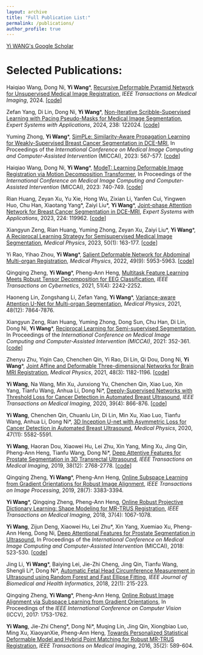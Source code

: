 ```yaml
---
layout: archive
title: "Full Publication List:"
permalink: /publications/
author_profile: true
---
```


[Yi WANG's Google Scholar](https://scholar.google.com.hk/citations?user=k2-vv-MAAAAJ&hl=zh-CN&oi=ao)


Selected Publications:
======
Haiqiao Wang, Dong Ni, **Yi Wang**\*, [Recursive Deformable Pyramid Network for Unsupervised Medical Image Registration](https://doi.org/10.1109/TMI.2024.3362968), _IEEE Transactions on Medical Imaging_, 2024. [[code]](https://github.com/ZAX130/RDP)

Zefan Yang, Di Lin, Dong Ni, **Yi Wang**\*, [Non-Iterative Scribble-Supervised Learning with Pacing Pseudo-Masks for Medical Image Segmentation](https://www.sciencedirect.com/science/article/pii/S0957417423025265), _Expert Systems with Applications_, 2024, 238: 122024. [[code](https://github.com/zefanyang/pacingpseudo)]

Yuming Zhong, **Yi Wang**\*, [SimPLe: Similarity-Aware Propagation Learning for Weakly-Supervised Breast Cancer Segmentation in DCE-MRI](https://link.springer.com/chapter/10.1007/978-3-031-43901-8_54), In Proceedings of the _International Conference on Medical Image Computing and Computer-Assisted Intervention_ (MICCAI), 2023: 567-577. [[code](https://github.com/Abner228/SmileCode)]

Haiqiao Wang, Dong Ni, **Yi Wang**\*, [ModeT: Learning Deformable Image Registration via Motion Decomposition Transformer](https://link.springer.com/chapter/10.1007/978-3-031-43999-5_70), In Proceedings of the _International Conference on Medical Image Computing and Computer-Assisted Intervention_ (MICCAI), 2023: 740-749. [[code](https://github.com/ZAX130/SmileCode)]

Rian Huang, Zeyan Xu, Yu Xie, Hong Wu, Zixian Li, Yanfen Cui, Yingwen Huo, Chu Han, Xiaotang Yang\*, Zaiyi Liu\*, **Yi Wang**\*, [Joint-phase Attention Network for Breast Cancer Segmentation in DCE-MRI](https://www.sciencedirect.com/science/article/pii/S0957417423004645), _Expert Systems with Applications_, 2023, 224: 119962. [[code](https://github.com/ryandok/JPA)]

Xiangyun Zeng, Rian Huang, Yuming Zhong, Zeyan Xu, Zaiyi Liu\*, **Yi Wang**\*, [A Reciprocal Learning Strategy for Semisupervised Medical Image Segmentation](https://aapm.onlinelibrary.wiley.com/doi/full/10.1002/mp.15923), _Medical Physics_, 2023, 50(1): 163-177. [[code](https://github.com/XYZach/RLSSS)]

Yi Rao, Yihao Zhou, **Yi Wang**\*, [Salient Deformable Network for Abdominal Multi-organ Registration](https://aapm.onlinelibrary.wiley.com/doi/full/10.1002/mp.15791), _Medical Physics_, 2022, 49(9): 5953-5963. [[code](https://github.com/Rrrfrr/Salient-Deformable-Network)]

Qingqing Zheng, **Yi Wang**\*, Pheng-Ann Heng, [Multitask Feature Learning Meets Robust Tensor Decomposition for EEG Classification](https://ieeexplore.ieee.org/abstract/document/8889476), _IEEE Transactions on Cybernetics_, 2021, 51(4): 2242-2252.

Haoneng Lin, Zongshang Li, Zefan Yang, **Yi Wang**\*, [Variance-aware Attention U-Net for Multi-organ Segmentation](https://aapm.onlinelibrary.wiley.com/doi/full/10.1002/mp.15322), _Medical Physics_, 2021, 48(12): 7864-7876.

Xiangyun Zeng, Rian Huang, Yuming Zhong, Dong Sun, Chu Han, Di Lin, Dong Ni, **Yi Wang**\*, [Reciprocal Learning for Semi-supervised Segmentation](https://link.springer.com/chapter/10.1007/978-3-030-87196-3_33), In Proceedings of the _International Conference on Medical Image Computing and Computer-Assisted Intervention (MICCAI)_, 2021: 352-361. [[code](https://github.com/XYZach/RLSSS)]

Zhenyu Zhu, Yiqin Cao, Chenchen Qin, Yi Rao, Di Lin, Qi Dou, Dong Ni, **Yi Wang**\*, [Joint Affine and Deformable Three-dimensional Networks for Brain MRI Registration](https://aapm.onlinelibrary.wiley.com/doi/full/10.1002/mp.14674), _Medical Physics_, 2021, 48(3): 1182-1196. [[code](https://github.com/zzy245328021/registration)]

**Yi Wang**, Na Wang, Min Xu, Junxiong Yu, Chenchen Qin, Xiao Luo, Xin Yang, Tianfu Wang, Anhua Li, Dong Ni\*, [Deeply-Supervised Networks with Threshold Loss for Cancer Detection in Automated Breast Ultrasound](https://ieeexplore.ieee.org/abstract/document/8807268), _IEEE Transactions on Medical Imaging_, 2020, 39(4): 866-876. [[code](https://github.com/nawang0226/abus_code)]

**Yi Wang**, Chenchen Qin, Chuanlu Lin, Di Lin, Min Xu, Xiao Luo, Tianfu Wang, Anhua Li, Dong Ni\*, [3D Inception U-net with Asymmetric Loss for Cancer Detection in Automated Breast Ultrasound](https://aapm.onlinelibrary.wiley.com/doi/full/10.1002/mp.14389), _Medical Physics_, 2020, 47(11): 5582-5591.

**Yi Wang**, Haoran Dou, Xiaowei Hu, Lei Zhu, Xin Yang, Ming Xu, Jing Qin, Pheng-Ann Heng, Tianfu Wang, Dong Ni\*, [Deep Attentive Features for Prostate Segmentation in 3D Transrectal Ultrasound](https://ieeexplore.ieee.org/abstract/document/8698868), _IEEE Transactions on Medical Imaging_, 2019, 38(12): 2768-2778. [[code](https://github.com/wulalago/DAF3D)]

Qingqing Zheng, **Yi Wang**\*, Pheng-Ann Heng, [Online Subspace Learning from Gradient Orientations for Robust Image Alignment](https://ieeexplore.ieee.org/abstract/document/8630746), _IEEE Transactions on Image Processing_, 2019, 28(7): 3383-3394.

**Yi Wang**\*, Qingqing Zheng, Pheng-Ann Heng, [Online Robust Projective Dictionary Learning: Shape Modeling for MR-TRUS Registration](https://ieeexplore.ieee.org/abstract/document/8119989), _IEEE Transactions on Medical Imaging_, 2018, 37(4): 1067-1078.

**Yi Wang**, Zijun Deng, Xiaowei Hu, Lei Zhu\*, Xin Yang, Xuemiao Xu, Pheng-Ann Heng, Dong Ni, [Deep Attentional Features for Prostate Segmentation in Ultrasound](https://link.springer.com/chapter/10.1007/978-3-030-00937-3_60), In Proceedings of the _International Conference on Medical Image Computing and Computer-Assisted Intervention_ (MICCAI), 2018: 523-530. [[code](https://github.com/zijundeng/DAF)]

Jing Li, **Yi Wang**\*, Baiying Lei, Jie-Zhi Cheng, Jing Qin, Tianfu Wang, Shengli Li\*, Dong Ni\*, [Automatic Fetal Head Circumference Measurement in Ultrasound using Random Forest and Fast Ellipse Fitting](https://ieeexplore.ieee.org/abstract/document/7927411), _IEEE Journal of Biomedical and Health Informatics_, 2018, 22(1): 215-223.

Qingqing Zheng, **Yi Wang**\*, Pheng-Ann Heng, [Online Robust Image Alignment via Subspace Learning from Gradient Orientations](https://openaccess.thecvf.com/content_iccv_2017/html/Zheng_Online_Robust_Image_ICCV_2017_paper.html), In Proceedings of the _IEEE International Conference on Computer Vision_ (ICCV), 2017: 1753-1762.

**Yi Wang**, Jie-Zhi Cheng\*, Dong Ni\*, Muqing Lin, Jing Qin, Xiongbiao Luo, Ming Xu, XiaoyanXie, Pheng-Ann Heng, [Towards Personalized Statistical Deformable Model and Hybrid Point Matching for Robust MR-TRUS Registration](https://ieeexplore.ieee.org/abstract/document/7286819), _IEEE Transactions on Medical Imaging_, 2016, 35(2): 589-604.

